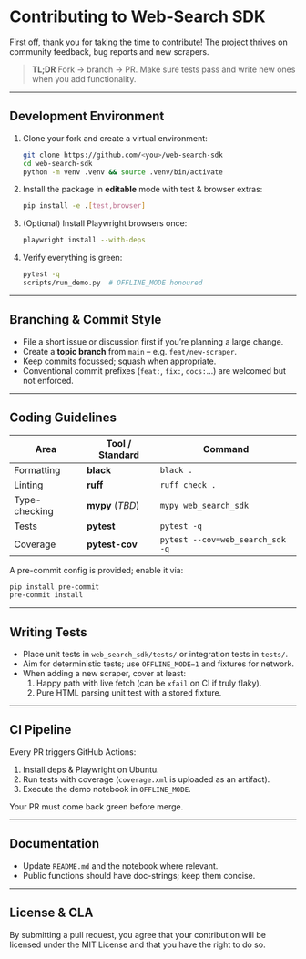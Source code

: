 # Contributing to Web-Search SDK

First off, thank you for taking the time to contribute!  The project thrives on
community feedback, bug reports and new scrapers.

> **TL;DR**  Fork → branch → PR.  Make sure tests pass and write new ones when
> you add functionality.

---

## Development Environment

1. Clone your fork and create a virtual environment:

   ```bash
   git clone https://github.com/<you>/web-search-sdk
   cd web-search-sdk
   python -m venv .venv && source .venv/bin/activate
   ```

2. Install the package in **editable** mode with test & browser extras:

   ```bash
   pip install -e .[test,browser]
   ```

3. (Optional) Install Playwright browsers once:

   ```bash
   playwright install --with-deps
   ```

4. Verify everything is green:

   ```bash
   pytest -q
   scripts/run_demo.py  # OFFLINE_MODE honoured
   ```

---

## Branching & Commit Style

* File a short issue or discussion first if you’re planning a large change.
* Create a **topic branch** from `main` – e.g. `feat/new-scraper`.
* Keep commits focussed; squash when appropriate.
* Conventional commit prefixes (`feat:`, `fix:`, `docs:`…) are welcomed but not enforced.

---

## Coding Guidelines

| Area            | Tool / Standard | Command |
|-----------------|-----------------|---------|
| Formatting      | **black**       | `black .` |
| Linting         | **ruff**        | `ruff check .` |
| Type-checking   | **mypy** (*TBD*)| `mypy web_search_sdk` |
| Tests           | **pytest**      | `pytest -q` |
| Coverage        | **pytest-cov**  | `pytest --cov=web_search_sdk -q` |

A pre-commit config is provided; enable it via:

```bash
pip install pre-commit
pre-commit install
```

---

## Writing Tests

* Place unit tests in `web_search_sdk/tests/` or integration tests in `tests/`.
* Aim for deterministic tests; use `OFFLINE_MODE=1` and fixtures for network.
* When adding a new scraper, cover at least:
  1. Happy path with live fetch (can be `xfail` on CI if truly flaky).
  2. Pure HTML parsing unit test with a stored fixture.

---

## CI Pipeline

Every PR triggers GitHub Actions:

1. Install deps & Playwright on Ubuntu.
2. Run tests with coverage (`coverage.xml` is uploaded as an artifact).
3. Execute the demo notebook in `OFFLINE_MODE`.

Your PR must come back green before merge.

---

## Documentation

* Update `README.md` and the notebook where relevant.
* Public functions should have doc-strings; keep them concise.

---

## License & CLA

By submitting a pull request, you agree that your contribution will be licensed
under the MIT License and that you have the right to do so. 